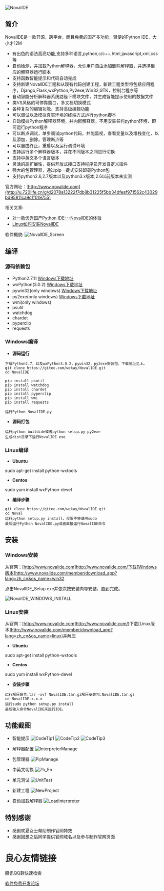 ![NovalIDE](noval/tool/bmp_source/logo.png)

简介
----------------------------------

NovalIDE是一款开源，跨平台，而且免费的国产多功能，轻便的Python IDE，大小才12M

- 有出色的语法高亮功能,支持多种语言,python,c/c++,html,javascript,xml,css等
- 自动检测，并加载Python解释器，允许用户自由添加删除解释器，并选择相应的解释器运行脚本
- 支持函数智能提示和代码自动完成
- 支持新建NovalIDE工程和从现有代码创建工程，新建工程类型将包括应用程序，Django,Flask,wxPython,Py2exe,Win32,GTK，控制台程序等
- 自动智能分析解释器系统路径下模块文件，并生成智能提示使用的数据文件
- 类VS风格的可停靠窗口，多文档切换模式
- 各种复杂的编辑功能，支持高级编辑功能
- 可以调试以及模拟真实环境的终端方式运行python脚本
- 自动模拟Python解释器环境，并内嵌解释器，不用安装任何python环境，即可运行python程序
- 可以断点调试，单步调试python代码，并能监视，查看变量以及堆栈变化，以及添加，删除，管理断点等
- 可以自由终止，重启以及运行调试环境
- 支持运行多个解释器版本，并在不同版本之间进行切换
- 支持中英文多个语言版本
- 灵活的高扩展性，提供开放式接口支持程序员开发自定义插件
- 强大的包管理器，通过pip一键式安装卸载Python包
- 支持python2.6,2.7版本以及python3.x版本,2.6以前版本未实测

官方网址：[http://www.novalide.com](http://u.720life.cn/g/d2078a13222f7db8b31235f5bb34dfeaf971562c43029bd95811ca9c1f019755) 

相关文章:

- [对一款优秀国产Python IDE---NovalIDE的体验](http://u.720life.cn/g/a88615b97db01a1ba3d626afe31cb1731fbe70265b5ce846ebdcf65a78506efc6385824a36859e9f45dc6cede5c83f83) 
- [Linux如何安装NovalIDE](http://u.720life.cn/g/a88615b97db01a1ba3d626afe31cb1731fbe70265b5ce846ebdcf65a78506efc7f432a5e8bf44042266e93b40a891dc4) 

软件概貌: ![NovalIDE_Screen](noval/tool/bmp_source/images/banner_01.png)

编译
----------------------------------

### 源码依赖包

- Python2.7.11 [Windows下载地址](http://u.720life.cn/g/74e7b7c595201f48e3f4da7562c1a8264f53fd76f34576b971d1a711bbed1ad55e645ed6c8d8513983dc5ca16555dac3f1b23e59cd053dce75b0cc3f8ca40c2f) 
- wxPython(3.0.2) [Windows下载地址](http://u.720life.cn/g/7d644d22d4b2c2395524a3cba003a2d812054fc82bcc98f2ee919ca2cc1559b11cb3202c4caf41d49d1d4b4d714f17fff2d8591692d6d46e70d236c93241d46bf850db0d36265df3c218aab51f742274cc2811a82ef3b1e1632f3c25de7cea602e6d9ca4bcb8cdca035fbdc55fca0b81) 
- pywin32(only windows) [Windows下载地址](http://u.720life.cn/g/54145d0471d91890860f7f8463c0304636cd03e0dc6b12d235ee74e49c7e790a4735cda71f759c6895ddfe76c30ce7ee35ca41e23cb6201b95d29264580db16002c7855a7da087f4b89aad5cc6c0cc01226cd7055fb4148f19b212fff5b94fae) 
- py2exe(only windows) [Windows下载地址](http://u.720life.cn/g/7d644d22d4b2c2395524a3cba003a2d812054fc82bcc98f2ee919ca2cc1559b1211548170127f0ca4b42c1582330637dd071a792c2283431ae1004f1fd5343dcd3bd6ddcff913ee8a4d5e98cef07fbfee6de8a44af194ed4af153d3a66b69ef7) 
- wmi(only windows)
- psutil
- watchdog
- chardet
- pyperclip
- requests

### Windows编译

- **源码运行**

```
下载Python2.7，以及wxPython3.0.2，pywin32，py2exe安装包，下载地址见上。
git clone https://gitee.com/wekay/NovalIDE.git
cd NovalIDE

pip install psutil
pip install watchdog
pip install chardet
pip install pyperclip
pip install wmi
pip install requests

运行Python NovalIDE.py
```

- **源码打包**

```
运行python buildide或者python setup.py py2exe
生成dist目录下运行NovalIDE.exe
```

### Linux编译

- **Ubuntu**

sudo apt-get install python-wxtools

- **Centos**

sudo yum install wxPython-devel

- **编译步骤**

```
git clone https://gitee.com/wekay/NovalIDE.git
cd Noval
运行python setup.py install，权限不够请用sudo
最后运行Python NovalIDE.py或者直接运行NovalIDE命令
```

安装
----------------------------------

### Windows安装

从官网：[http://www.novalide.com]http://www.novalide.com/下载[Windows版本]http://www.novalide.com/member/download_app?lang=zh_cn&os_name=win32

点击NovalIDE_Setup.exe并依次按安装向导安装，直到完成。

![NovalIDE_WINDOWS_INSTALL](noval/tool/bmp_source/images/windows_insall.png)

### Linux安装
从官网：[http://www.novalide.com]http://www.novalide.com/)下载[Linux版本]http://www.novalide.com/member/download_app?lang=zh_cn&os_name=linux)并解压 

- **Ubuntu**

sudo apt-get install python-wxtools

- **Centos**

sudo yum install wxPython-devel

- **安装步骤**

```
运行解压命令:tar -xvf NovalIDE.tar.gz解压安装包:NovalIDE.tar.gz
cd NovalIDE-x.x.x
运行sudo python setup.py install
最后输入命令NovalIDE来运行IDE。
```

功能截图
----------------------------------

- 智能提示
![CodeTip1](noval/tool/bmp_source/images/banner_02.png)
![CodeTip2](noval/tool/bmp_source/images/banner_03.png)
![CodeTip3](noval/tool/bmp_source/images/banner_04.png)

- 解释器配置
![InterpreterManage](noval/tool/bmp_source/images/banner_06.png)

- 包管理器
![PipManage](noval/tool/bmp_source/images/banner_07.png)

- 中英文切换
![Zh_En](noval/tool/bmp_source/images/zh_en.png)

- 单元测试
![UnitTest](noval/tool/bmp_source/images/banner_08.png)

- 新建工程
![NewProject](noval/tool/bmp_source/images/project.png)

- 自动加载解释器
![LoadInterpreter](noval/tool/bmp_source/images/interpreter.png)

特别感谢
----------------------------------

- 感谢欢夏女士帮助制作官网特效
- 感谢回想之后同学提供官网域名以及参与制作官网页面



 # 良心友情链接

[腾讯QQ群快速检索](http://u.720life.cn/s/8cf73f7c)

[软件免费开发论坛](http://u.720life.cn/s/bbb01dc0)